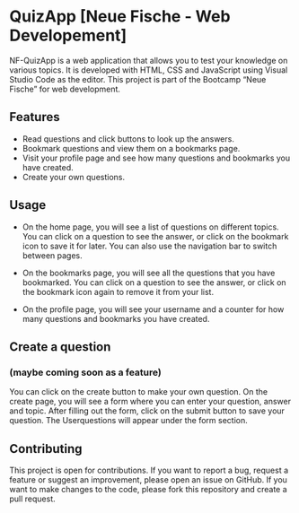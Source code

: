 # QuizApp [Neue Fische - Web Developement]

NF-QuizApp is a web application that allows you to test your knowledge on various topics. It is developed with HTML, CSS and JavaScript using Visual Studio Code as the editor. This project is part of the Bootcamp “Neue Fische” for web development.

## Features

- Read questions and click buttons to look up the answers.
- Bookmark questions and view them on a bookmarks page.
- Visit your profile page and see how many questions and bookmarks you have created.
- Create your own questions.

## Usage

- On the home page, you will see a list of questions on different topics. You can click on a question to see the answer, or click on the bookmark icon to save it for later. You can also use the navigation bar to switch between pages.

- On the bookmarks page, you will see all the questions that you have bookmarked. You can click on a question to see the answer, or click on the bookmark icon again to remove it from your list.

- On the profile page, you will see your username and a counter for how many questions and bookmarks you have created.

## Create a question

### (maybe coming soon as a feature)

You can click on the create button to make your own question.
On the create page, you will see a form where you can enter your question, answer and topic. After filling out the form, click on the submit button to save your question. 
The Userquestions will appear under the form section.

## Contributing

This project is open for contributions. If you want to report a bug, request a feature or suggest an improvement, please open an issue on GitHub. If you want to make changes to the code, please fork this repository and create a pull request.
